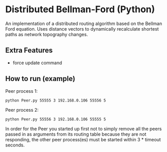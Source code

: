 Distributed Bellman-Ford (Python)
=================================
An implementation of a distributed routing algorithm based on the Bellman Ford 
equation. Uses distance vectors to dynamically recalculate shortest paths as 
network topography changes.

Extra Features
--------------
 - force update command

How to run (example)
----------

Peer process 1:
```
python Peer.py 55555 3 192.168.0.106 55556 5
```

Peer process 2:
```
python Peer.py 55556 3 192.168.0.106 55555 5
```

In order for the Peer you started up first not to simply remove all the peers passed in
as arguments from its routing table because they are not responding, the other peer
process(es) must be started within 3 * timeout seconds.